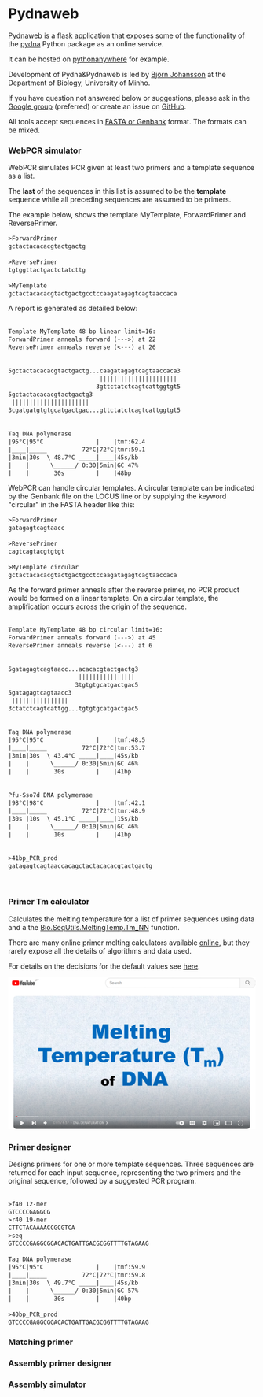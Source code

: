 # Pydnaweb

[Pydnaweb](https://github.com/BjornFJohansson/PydnaWeb) is a flask application that exposes some of the functionality of the [pydna](https://github.com/BjornFJohansson/pydna#readme) Python package as an online service.

It can be hosted on [pythonanywhere](https://www.pythonanywhere.com) for example.

Development of Pydna&Pydnaweb is led by [Björn Johansson]() at the Department of Biology, University of Minho.

If you have question not answered below or suggestions, please ask in the [Google group](https://groups.google.com/g/pydna) (preferred)
or create an issue on [GitHub](https://github.com/BjornFJohansson/pydnaweb/issues).

All tools accept sequences in [FASTA or Genbank](https://github.com/MetabolicEngineeringGroupCBMA/MetabolicEngineeringGroupCBMA.github.io/wiki/sequence_formats) format. The formats can be mixed.

### WebPCR simulator

WebPCR simulates PCR given at least two primers and a template sequence as
a list.

The **last** of the sequences in this list is assumed to be the **template**
sequence while all preceding sequences are assumed to be primers.

The example below, shows the template MyTemplate, ForwardPrimer and ReversePrimer.

```
>ForwardPrimer
gctactacacacgtactgactg

>ReversePrimer
tgtggttactgactctatcttg

>MyTemplate
gctactacacacgtactgactgcctccaagatagagtcagtaaccaca
```

A report is generated as detailed below:


```

Template MyTemplate 48 bp linear limit=16:
ForwardPrimer anneals forward (--->) at 22
ReversePrimer anneals reverse (<---) at 26


5gctactacacacgtactgactg...caagatagagtcagtaaccaca3
                          ||||||||||||||||||||||
                         3gttctatctcagtcattggtgt5
5gctactacacacgtactgactg3
 ||||||||||||||||||||||
3cgatgatgtgtgcatgactgac...gttctatctcagtcattggtgt5


Taq DNA polymerase
|95°C|95°C               |    |tmf:62.4
|____|_____          72°C|72°C|tmr:59.1
|3min|30s  \ 48.7°C _____|____|45s/kb
|    |      \______/ 0:30|5min|GC 47%
|    |       30s         |    |48bp
```

WebPCR can handle circular templates. A circular template can be indicated by the Genbank file on the LOCUS line or by supplying the keyword "circular" in the FASTA header like this:


```
>ForwardPrimer
gatagagtcagtaacc

>ReversePrimer
cagtcagtacgtgtgt

>MyTemplate circular
gctactacacacgtactgactgcctccaagatagagtcagtaaccaca
```

As the forward primer anneals after the reverse primer, no PCR product would be
formed on a linear template. On a circular template, the amplification occurs
across the origin of the sequence.

```

Template MyTemplate 48 bp circular limit=16:
ForwardPrimer anneals forward (--->) at 45
ReversePrimer anneals reverse (<---) at 6


5gatagagtcagtaacc...acacacgtactgactg3
                    ||||||||||||||||
                   3tgtgtgcatgactgac5
5gatagagtcagtaacc3
 ||||||||||||||||
3ctatctcagtcattgg...tgtgtgcatgactgac5


Taq DNA polymerase
|95°C|95°C               |    |tmf:48.5
|____|_____          72°C|72°C|tmr:53.7
|3min|30s  \ 43.4°C _____|____|45s/kb
|    |      \______/ 0:30|5min|GC 46%
|    |       30s         |    |41bp


Pfu-Sso7d DNA polymerase
|98°C|98°C               |    |tmf:42.1
|____|_____          72°C|72°C|tmr:48.9
|30s |10s  \ 45.1°C _____|____|15s/kb
|    |      \______/ 0:10|5min|GC 46%
|    |       10s         |    |41bp


>41bp_PCR_prod
gatagagtcagtaaccacagctactacacacgtactgactg



```



### Primer Tm calculator

Calculates the melting temperature for a list of primer sequences using
data and a the [Bio.SeqUtils.MeltingTemp.Tm_NN](https://biopython.org/docs/1.75/api/Bio.SeqUtils.MeltingTemp.html#Bio.SeqUtils.MeltingTemp.Tm_NN) function.

There are many online primer melting calculators available [online](https://www.google.com/search?q=primer+melting+temperature+calculator), but they rarely expose all the details of algorithms and data used.


For details on the decisions for the default values see [here](https://github.com/BjornFJohansson/tm/blob/master/tm.ipynb).


[![](/static/yt.png)](https://www.youtube.com/watch?v=NufigSvIfA4)


### Primer designer

Designs primers for one or more template sequences.
Three sequences are returned for each input sequence, representing the
two primers and the original sequence, followed by a suggested PCR program.

```

>f40 12-mer
GTCCCCGAGGCG
>r40 19-mer
CTTCTACAAAACCGCGTCA
>seq
GTCCCCGAGGCGGACACTGATTGACGCGGTTTTGTAGAAG

Taq DNA polymerase
|95°C|95°C               |    |tmf:59.9
|____|_____          72°C|72°C|tmr:59.8
|3min|30s  \ 49.7°C _____|____|45s/kb
|    |      \______/ 0:30|5min|GC 57%
|    |       30s         |    |40bp

>40bp_PCR_prod
GTCCCCGAGGCGGACACTGATTGACGCGGTTTTGTAGAAG

```


### Matching primer



### Assembly primer designer

### Assembly simulator
